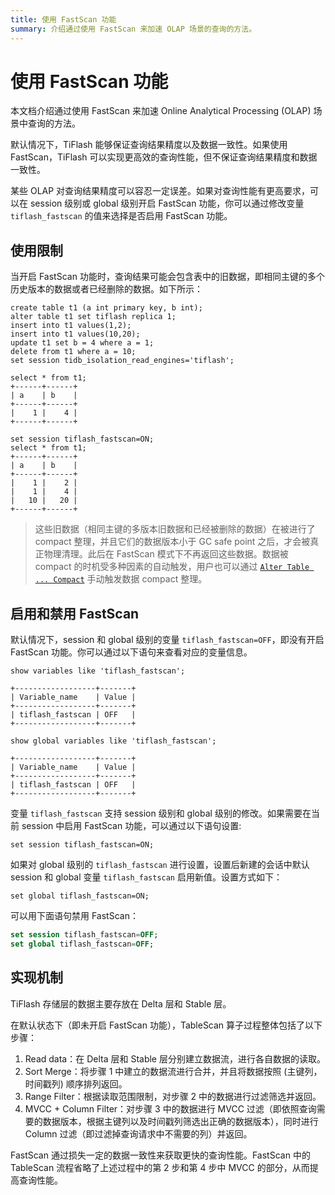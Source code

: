 ```yaml
---
title: 使用 FastScan 功能
summary: 介绍通过使用 FastScan 来加速 OLAP 场景的查询的方法。
---
```


# 使用 FastScan 功能

本文档介绍通过使用 FastScan 来加速 Online Analytical Processing (OLAP) 场景中查询的方法。

默认情况下，TiFlash 能够保证查询结果精度以及数据一致性。如果使用 FastScan，TiFlash 可以实现更高效的查询性能，但不保证查询结果精度和数据一致性。

某些 OLAP 对查询结果精度可以容忍一定误差。如果对查询性能有更高要求，可以在 session 级别或 global 级别开启 FastScan 功能，你可以通过修改变量 `tiflash_fastscan` 的值来选择是否启用 FastScan 功能。

## 使用限制

当开启 FastScan 功能时，查询结果可能会包含表中的旧数据，即相同主键的多个历史版本的数据或者已经删除的数据。如下所示：

```
create table t1 (a int primary key, b int);
alter table t1 set tiflash replica 1;
insert into t1 values(1,2);
insert into t1 values(10,20);
update t1 set b = 4 where a = 1;
delete from t1 where a = 10;
set session tidb_isolation_read_engines='tiflash';

select * from t1;
+------+------+
| a    | b    |
+------+------+
|    1 |    4 |
+------+------+

set session tiflash_fastscan=ON;
select * from t1;
+------+------+
| a    | b    |
+------+------+
|    1 |    2 |
|    1 |    4 |
|   10 |   20 |
+------+------+
```

> 这些旧数据（相同主键的多版本旧数据和已经被删除的数据）在被进行了 compact 整理，并且它们的数据版本小于 GC safe point 之后，才会被真正物理清理。此后在 FastScan 模式下不再返回这些数据。数据被 compact 的时机受多种因素的自动触发，用户也可以通过 [`Alter Table ... Compact`](/sql-statements/sql-statement-alter-table-compact.md) 手动触发数据 compact 整理。 

## 启用和禁用 FastScan

默认情况下，session 和 global 级别的变量 `tiflash_fastscan=OFF`，即没有开启 FastScan 功能。你可以通过以下语句来查看对应的变量信息。

```
show variables like 'tiflash_fastscan';
```

```
+------------------+-------+
| Variable_name    | Value |
+------------------+-------+
| tiflash_fastscan | OFF   |
+------------------+-------+
```

```
show global variables like 'tiflash_fastscan';
```

```
+------------------+-------+
| Variable_name    | Value |
+------------------+-------+
| tiflash_fastscan | OFF   |
+------------------+-------+
```

变量 `tiflash_fastscan` 支持 session 级别和 global 级别的修改。如果需要在当前 session 中启用 FastScan 功能，可以通过以下语句设置:

```
set session tiflash_fastscan=ON;
```

如果对 global 级别的 `tiflash_fastscan` 进行设置，设置后新建的会话中默认 session 和 global 变量 `tiflash_fastscan` 启用新值。设置方式如下：

```
set global tiflash_fastscan=ON;
```

可以用下面语句禁用 FastScan：

```sql
set session tiflash_fastscan=OFF;
set global tiflash_fastscan=OFF;
```

## 实现机制

TiFlash 存储层的数据主要存放在 Delta 层和 Stable 层。

在默认状态下（即未开启 FastScan 功能），TableScan 算子过程整体包括了以下步骤：

1. Read data：在 Delta 层和 Stable 层分别建立数据流，进行各自数据的读取。
2. Sort Merge：将步骤 1 中建立的数据流进行合并，并且将数据按照 (主键列，时间戳列) 顺序排列返回。
3. Range Filter：根据读取范围限制，对步骤 2 中的数据进行过滤筛选并返回。
4. MVCC + Column Filter：对步骤 3 中的数据进行 MVCC 过滤（即依照查询需要的数据版本，根据主键列以及时间戳列筛选出正确的数据版本），同时进行 Column 过滤（即过滤掉查询请求中不需要的列）并返回。

FastScan 通过损失一定的数据一致性来获取更快的查询性能。FastScan 中的 TableScan 流程省略了上述过程中的第 2 步和第 4 步中 MVCC 的部分，从而提高查询性能。